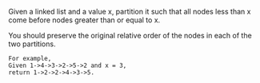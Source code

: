 Given a linked list and a value x, partition it such that all nodes less than x come before nodes greater than or equal to x.

You should preserve the original relative order of the nodes in each of the two partitions.

```
For example,
Given 1->4->3->2->5->2 and x = 3,
return 1->2->2->4->3->5.
```
